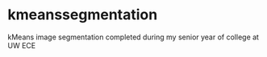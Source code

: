 # kmeanssegmentation

kMeans image segmentation completed during my senior year of college at UW ECE
